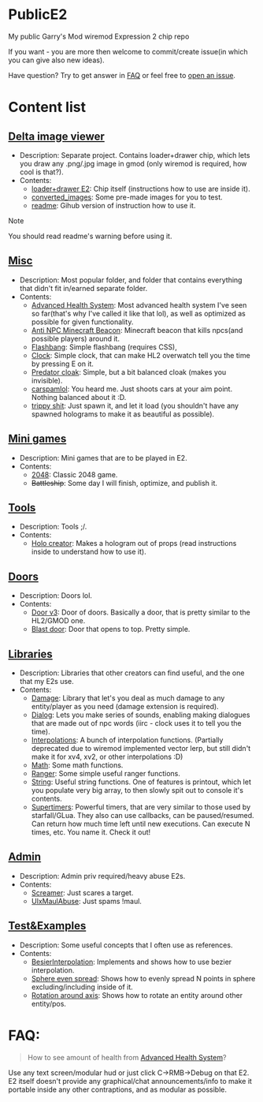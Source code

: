 # PublicE2
My public Garry's Mod wiremod Expression 2 chip repo

If you want - you are more then welcome to commit/create issue(in which you can give also new ideas).

Have question? Try to get answer in [FAQ](https://github.com/deltamolfar/PublicE2/edit/main/README.md#faq) or feel free to [open an issue](https://github.com/deltamolfar/PublicE2/issues/new).

# Content list

## [Delta image viewer](https://github.com/deltamolfar/PublicE2/tree/main/delta_image_viewer)
- Description: Separate project. Contains loader+drawer chip, which lets you draw any .png/.jpg image in gmod (only wiremod is required, how cool is that?).
- Contents:
  - [loader+drawer E2](https://github.com/deltamolfar/PublicE2/blob/main/delta_image_viewer/loader%2Bdrawer): Chip itself (instructions how to use are inside it).
  - [converted_images](https://github.com/deltamolfar/PublicE2/tree/main/delta_image_viewer/converted_images): Some pre-made images for you to test.
  - [readme](https://github.com/deltamolfar/PublicE2/blob/main/delta_image_viewer/readme.md): Gihub version of instruction how to use it.

> [!NOTE]
> You should read readme's warning before using it.



## [Misc](https://github.com/deltamolfar/PublicE2/tree/main/misc)
- Description: Most popular folder, and folder that contains everything that didn't fit in/earned separate folder.
- Contents:
  - [Advanced Health System](https://github.com/deltamolfar/PublicE2/blob/main/misc/Advanced_Health_System.txt): Most advanced health system I've seen so far(that's why I've called it like that lol), as well as optimized as possible for given functionality.
  - [Anti NPC Minecraft Beacon](https://github.com/deltamolfar/PublicE2/blob/main/misc/anti-npc_beacon.txt): Minecraft beacon that kills npcs(and possible players) around it.
  - [Flashbang](https://github.com/deltamolfar/PublicE2/blob/main/misc/flashbang.txt): Simple flashbang (requires CSS),
  - [Clock](https://github.com/deltamolfar/PublicE2/blob/main/misc/Simple_Clock.txt): Simple clock, that can make HL2 overwatch tell you the time by pressing E on it.
  - [Predator cloak](https://github.com/deltamolfar/PublicE2/blob/main/misc/predator_cloak.txt): Simple, but a bit balanced cloak (makes you invisible).
  - [carspamlol](https://github.com/deltamolfar/PublicE2/blob/main/misc/carspamlol.txt): You heard me. Just shoots cars at your aim point. Nothing balanced about it :D.
  - [trippy shit](https://github.com/deltamolfar/PublicE2/blob/main/misc/Trippy_shit.txt): Just spawn it, and let it load (you shouldn't have any spawned holograms to make it as beautiful as possible).



## [Mini games](https://github.com/deltamolfar/PublicE2/tree/main/mini-games)
- Description: Mini games that are to be played in E2.
- Contents:
  - [2048](https://github.com/deltamolfar/PublicE2/blob/main/mini-games/2048_by_delta.txt): Classic 2048 game.
  - ~~Battleship~~: Some day I will finish, optimize, and publish it.



## [Tools](https://github.com/deltamolfar/PublicE2/tree/main/tools)
- Description: Tools ;/.
- Contents:
  - [Holo creator](https://github.com/deltamolfar/PublicE2/blob/main/tools/Zone_Holo_Generator_v2.txt): Makes a hologram out of props (read instructions inside to understand how to use it).




## [Doors](https://github.com/deltamolfar/PublicE2/tree/main/doors)
- Description: Doors lol.
- Contents:
  - [Door v3](https://github.com/deltamolfar/PublicE2/blob/main/doors/door_v3.txt): Door of doors. Basically a door, that is pretty similar to the HL2/GMOD one.
  - [Blast door](https://github.com/deltamolfar/PublicE2/blob/main/doors/BlastDoor.txt): Door that opens to top. Pretty simple.



## [Libraries](https://github.com/deltamolfar/PublicE2/tree/main/lib)
- Description: Libraries that other creators can find useful, and the one that my E2s use.
- Contents:
  - [Damage](https://github.com/deltamolfar/PublicE2/blob/main/lib/damage.txt): Library that let's you deal as much damage to any entity/player as you need (damage extension is required).
  - [Dialog](https://github.com/deltamolfar/PublicE2/blob/main/lib/dialog.txt): Lets you make series of sounds, enabling making dialogues that are made out of npc words (iirc - clock uses it to tell you the time).
  - [Interpolations](https://github.com/deltamolfar/PublicE2/blob/main/lib/interp.txt): A bunch of interpolation functions. (Partially deprecated due to wiremod implemented vector lerp, but still didn't make it for xv4, xv2, or other interpolations :D)
  - [Math](https://github.com/deltamolfar/PublicE2/blob/main/lib/math.txt): Some math functions.
  - [Ranger](https://github.com/deltamolfar/PublicE2/blob/main/lib/rangers.txt): Some simple useful ranger functions.
  - [String](https://github.com/deltamolfar/PublicE2/blob/main/lib/string.txt): Useful string functions. One of features is printout, which let you populate very big array, to then slowly spit out to console it's contents.
  - [Supertimers](https://github.com/deltamolfar/PublicE2/blob/main/lib/supertimers.txt): Powerful timers, that are very similar to those used by starfall/GLua. They also can use callbacks, can be paused/resumed. Can return how much time left until new executions. Can execute N times, etc. You name it. Check it out!



## [Admin](https://github.com/deltamolfar/PublicE2/tree/main/admin)
- Description: Admin priv required/heavy abuse E2s.
- Contents:
  - [Screamer](https://github.com/deltamolfar/PublicE2/blob/main/admin/Screamer.txt): Just scares a target.
  - [UlxMaulAbuse](https://github.com/deltamolfar/PublicE2/blob/main/admin/ulx_maul_abuse.txt): Just spams !maul.



## [Test&Examples](https://github.com/deltamolfar/PublicE2/tree/main/Test%26Examples)
- Description: Some useful concepts that I often use as references.
- Contents:
  - [BesierInterpolation](https://github.com/deltamolfar/PublicE2/blob/main/Test%26Examples/BesierInterpolation.txt): Implements and shows how to use bezier interpolation.
  - [Sphere even spread](https://github.com/deltamolfar/PublicE2/blob/main/Test%26Examples/EvenSphereSpread.txt): Shows how to evenly spread N points in sphere excluding/including inside of it.
  - [Rotation around axis](https://github.com/deltamolfar/PublicE2/blob/main/Test%26Examples/RotationAroundAxis.txt): Shows how to rotate an entity around other entity/pos.



# FAQ:
>How to see amount of health from [Advanced Health System](https://github.com/deltamolfar/PublicE2/blob/main/misc/Advanced_Health_System.txt)?

Use any text screen/modular hud or just click C->RMB->Debug on that E2. E2 itself doesn't provide any graphical/chat announcements/info to make it portable inside any other contraptions, and as modular as possible.
